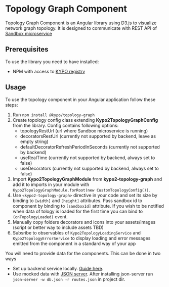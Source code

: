 # Topology Graph Component

Topology Graph Component is an Angular library using D3.js to visualize network graph topology.
It is designed to communicate with REST API of [Sandbox microservice](https://gitlab.ics.muni.cz/kypo-crp/backend-python/kypo-django-openstack)

## Prerequisites

To use the library you need to have installed:

* NPM with access to [KYPO registry](https://projects.ics.muni.cz/projects/kbase/knowledgebase/articles/153)
 
## Usage

To use the topology component in your Angular application follow these steps:

1. Run `npm install @kypo/topology-graph`
2. Create topology config class extending **Kypo2TopologyGraphConfig** from the library. Config contains following options:
    + topologyRestUrl (url where Sandbox microservice is running)
    + decoratorsRestUrl (currently not supported by backend, leave as empty string)
    + defaultDecoratorRefreshPeriodInSeconds (currently not supported by backend)
    + useRealTime (currently not supported by backend, always set to false)
    + useDecorators (currently not supported by backend, always set to false)
3. Import **Kypo2TopologyGraphModule** from **kypo2-topology-graph** and add it to imports in your module with `Kypo2TopologyGraphModule.forRoot(new CustomTopologyConfig())`.
4. Use `<kypo2-topology-graph>` directive in your code and set its size by binding to `[width]` and `[height]` attributes. Pass sandbox id to component by binding to `[sandboxId]` attribute. If you wish to be notified when data of tology is loaded for the first time you can bind to `(onTopologyLoaded)` event.
5. Manually copy folders decorators and icons into your assets/images (script or better way to include assets TBD)
6. Subsribe to observables of `Kypo2TopologyLoadingService` and `Kypo2TopologyErrorService` to display loading and error messages emitted from the component in a standard way of your app

You will need to provide data for the components. This can be done in two ways
* Set up backend service locally. [Guide here](https://gitlab.ics.muni.cz/kypo2/services-and-portlets/kypo2-topology).
* Use mocked data with [JSON server](https://github.com/typicode/json-server). After installing json-server run `json-server -w db.json -r routes.json` in project dir.
